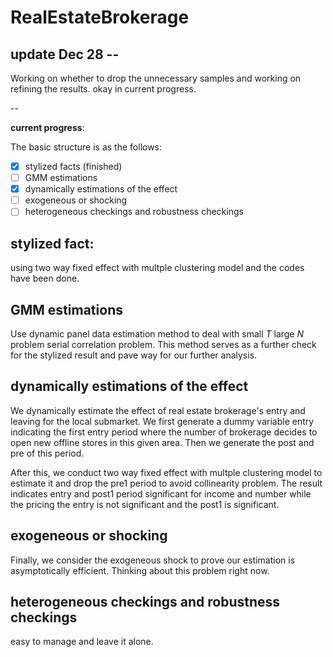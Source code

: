 # RealEstateBrokerage

## update Dec 28 --

Working on whether to drop the unnecessary samples and working on refining the results. okay in current progress.

--

**current progress**:

The basic structure is as the follows:

- [x] stylized facts (finished)
- [ ] GMM estimations
- [x] dynamically estimations of the effect
- [ ] exogeneous or shocking
- [ ] heterogeneous checkings and robustness checkings

## stylized fact:

using two way fixed effect with multple clustering model and the codes have been done.

## GMM estimations

Use dynamic panel data estimation method to deal with small $T$ large $N$ problem serial correlation problem. This method serves as a further check for the stylized result and pave way for our further analysis.

## dynamically estimations of the effect

We dynamically estimate the effect of real estate brokerage's entry and leaving for the local submarket. We first generate a dummy variable entry indicating the first entry period where the number of brokerage decides to open new offline stores in this given area. Then we generate the post and pre of this period.

After this, we conduct two way fixed effect with multple clustering model to estimate it and drop the pre1 period to avoid collinearity problem. The result indicates entry and post1 period significant for income and number while the pricing the entry is not significant and the post1 is significant.

## exogeneous or shocking

Finally, we consider the exogeneous shock to prove our estimation is asymptotically efficient. Thinking about this problem right now.

## heterogeneous checkings and robustness checkings

easy to manage and leave it alone.
